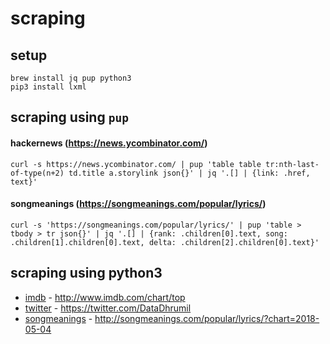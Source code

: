 # scraping

## setup

```
brew install jq pup python3
pip3 install lxml
```

## scraping using `pup`

#### hackernews (https://news.ycombinator.com/)
```
curl -s https://news.ycombinator.com/ | pup 'table table tr:nth-last-of-type(n+2) td.title a.storylink json{}' | jq '.[] | {link: .href, text}'
```

#### songmeanings (https://songmeanings.com/popular/lyrics/)
```
curl -s 'https://songmeanings.com/popular/lyrics/' | pup 'table > tbody > tr json{}' | jq '.[] | {rank: .children[0].text, song: .children[1].children[0].text, delta: .children[2].children[0].text}'
```

## scraping using python3

- [imdb](./imdb.py) - http://www.imdb.com/chart/top
- [twitter](./twitter.py) - https://twitter.com/DataDhrumil
- [songmeanings](./songmeanings.py) - http://songmeanings.com/popular/lyrics/?chart=2018-05-04
